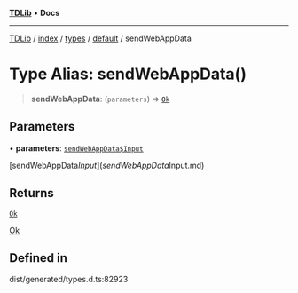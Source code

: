 [**TDLib**](../../../../../../README.md) • **Docs**

***

[TDLib](../../../../../../modules.md) / [index](../../../../../README.md) / [types](../../../README.md) / [default](../README.md) / sendWebAppData

# Type Alias: sendWebAppData()

> **sendWebAppData**: (`parameters`) => [`Ok`](Ok.md)

## Parameters

• **parameters**: [`sendWebAppData$Input`](sendWebAppData$Input.md)

[sendWebAppData$Input](sendWebAppData$Input.md)

## Returns

[`Ok`](Ok.md)

[Ok](Ok.md)

## Defined in

dist/generated/types.d.ts:82923
